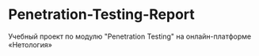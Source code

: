 # Penetration-Testing-Report
Учебный проект по модулю "Penetration Testing" на онлайн-платформе «Нетология»
